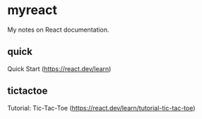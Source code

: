# myreact

My notes on React documentation.

## quick

Quick Start (https://react.dev/learn)

## tictactoe

Tutorial: Tic-Tac-Toe (https://react.dev/learn/tutorial-tic-tac-toe)
